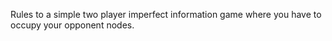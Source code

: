 Rules to a simple two player imperfect information game where you have to occupy your opponent nodes.
